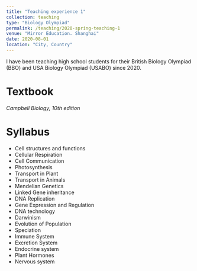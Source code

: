 ```yaml
---
title: "Teaching experience 1"
collection: teaching
type: "Biology Olympiad"
permalink: /teaching/2020-spring-teaching-1
venue: "Mirror Education. Shanghai"
date: 2020-08-01
location: "City, Country"
---
```

I have been teaching high school students for their British Biology Olympiad (BBO) and USA Biology Olympiad (USABO) since 2020.

Textbook
======
<i>Campbell Biology, 10th edition</i>

Syllabus
======
<ul>
<li>Cell structures and functions</li> 
<li>Cellular Respiration</li>
<li>Cell Communication</li>
<li>Photosynthesis</li>
<li>Transport in Plant</li>
<li>Transport in Animals</li>
<li>Mendelian Genetics</li>
<li>Linked Gene inheritance</li>
<li>DNA Replication</li>
<li>Gene Expression and Regulation</li>
<li>DNA technology</li>
<li>Darwinism</li> 
<li>Evolution of Population</li> 
<li>Speciation</li>
<li>Immune System</li>
<li>Excretion  System</li>
<li>Endocrine system</li>
<li>Plant Hormones</li>
<li>Nervous system</li>
</ul>
